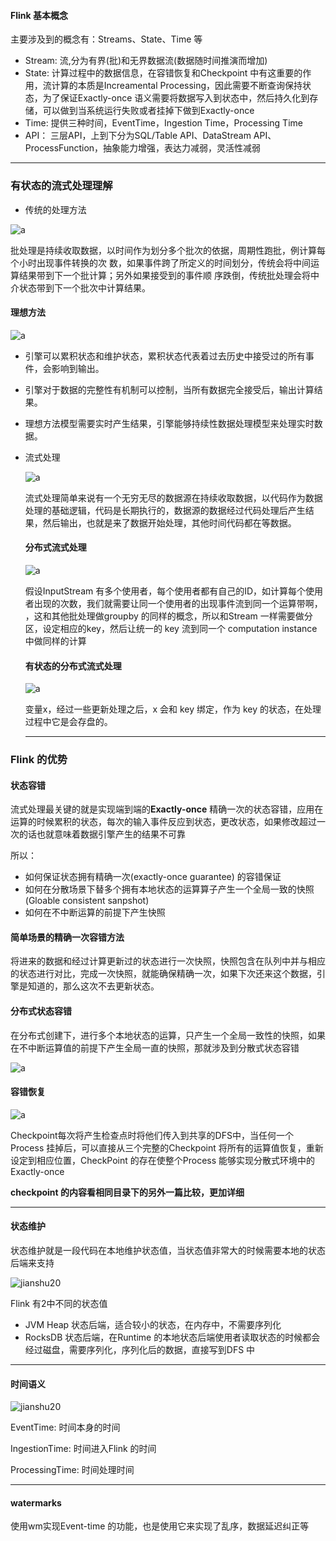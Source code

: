 #### Flink 基本概念

主要涉及到的概念有：Streams、State、Time 等

* Stream: 流,分为有界(批)和无界数据流(数据随时间推演而增加)
* State: 计算过程中的数据信息，在容错恢复和Checkpoint 中有这重要的作用，流计算的本质是Increamental Processing，因此需要不断查询保持状态，为了保证Exactly-once 语义需要将数据写入到状态中，然后持久化到存储，可以做到当系统运行失败或者挂掉下做到Exactly-once
* Time: 提供三种时间，EventTime，Ingestion Time，Processing Time
* API： 三层API，上到下分为SQL/Table API、DataStream API、ProcessFunction，抽象能力增强，表达力减弱，灵活性减弱

---

### 有状态的流式处理理解

* 传统的处理方法

![a](./pics/1.png)

​	批处理是持续收取数据，以时间作为划分多个批次的依据，周期性跑批，例计算每个小时出现事件转换的次	 	数，如果事件跨了所定义的时间划分，传统会将中间运算结果带到下一个批计算；另外如果接受到的事件顺	  	序跌倒，传统批处理会将中介状态带到下一个批次中计算结果。

#### 理想方法

![a](./pics/2.png)

* 引擎可以累积状态和维护状态，累积状态代表着过去历史中接受过的所有事件，会影响到输出。
* 引擎对于数据的完整性有机制可以控制，当所有数据完全接受后，输出计算结果。
* 理想方法模型需要实时产生结果，引擎能够持续性数据处理模型来处理实时数据。

* 流式处理

  ![a](./pics/3.png)

  流式处理简单来说有一个无穷无尽的数据源在持续收取数据，以代码作为数据处理的基础逻辑，代码是长期执行的，数据源的数据经过代码处理后产生结果，然后输出，也就是来了数据开始处理，其他时间代码都在等数据。

  #### 分布式流式处理

  ![a](./pics/4.png)

  假设InputStream 有多个使用者，每个使用者都有自己的ID，如计算每个使用者出现的次数，我们就需要让同一个使用者的出现事件流到同一个运算带啊， ，这和其他批处理做groupby 的同样的概念，所以和Stream 一样需要做分区，设定相应的key，然后让统一的 key 流到同一个 computation instance 中做同样的计算

  #### 有状态的分布式流式处理

  ![a](./pics/5.png)

  变量x，经过一些更新处理之后，x 会和 key 绑定，作为 key 的状态，在处理过程中它是会存盘的。

  ---

### Flink 的优势

#### 状态容错

流式处理最关键的就是实现端到端的**Exactly-once** 精确一次的状态容错，应用在运算的时候累积的状态，每次的输入事件反应到状态，更改状态，如果修改超过一次的话也就意味着数据引擎产生的结果不可靠

所以：

* 如何保证状态拥有精确一次(exactly-once guarantee) 的容错保证
* 如何在分散场景下替多个拥有本地状态的运算算子产生一个全局一致的快照(Gloable consistent sanpshot)
* 如何在不中断运算的前提下产生快照

#### 简单场景的精确一次容错方法

将进来的数据和经过计算更新过的状态进行一次快照，快照包含在队列中并与相应的状态进行对比，完成一次快照，就能确保精确一次，如果下次还来这个数据，引擎是知道的，那么这次不去更新状态。

#### 分布式状态容错

在分布式创建下，进行多个本地状态的运算，只产生一个全局一致性的快照，如果在不中断运算值的前提下产生全局一直的快照，那就涉及到分散式状态容错

![a](./pics/6.png)

#### 容错恢复

![a](./pics/7.png)

Checkpoint每次将产生检查点时将他们传入到共享的DFS中，当任何一个Process 挂掉后，可以直接从三个完整的Checkpoint 将所有的运算值恢复，重新设定到相应位置，CheckPoint 的存在使整个Process 能够实现分散式环境中的Exactly-once

**checkpoint 的内容看相同目录下的另外一篇比较，更加详细**

---

#### 状态维护

状态维护就是一段代码在本地维护状态值，当状态值非常大的时候需要本地的状态后端来支持

![jianshu20](./pics/jianshu20.png)

Flink 有2中不同的状态值

* JVM Heap 状态后端，适合较小的状态，在内存中，不需要序列化
* RocksDB 状态后端，在Runtime 的本地状态后端使用者读取状态的时候都会经过磁盘，需要序列化，序列化后的数据，直接写到DFS 中

---

#### 时间语义

![jianshu20](./pics/8.png)

EventTime:  时间本身的时间

IngestionTime: 时间进入Flink 的时间

ProcessingTime: 时间处理时间

---

#### watermarks

使用wm实现Event-time 的功能，也是使用它来实现了乱序，数据延迟纠正等

